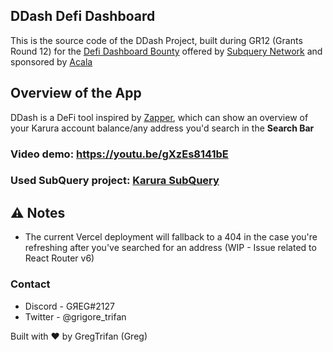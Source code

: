 ## DDash Defi Dashboard

This is the source code of the DDash Project, built during GR12 (Grants Round 12) for the [Defi Dashboard Bounty](https://gitcoin.co/issue/subquery/grants/2/100027176) offered by [Subquery Network](https://subquery.network/) and sponsored by [Acala](https://acala.network/)

## Overview of the App

DDash is a DeFi tool inspired by [Zapper](https://zapper.fi/), which can show an overview of your Karura account balance/any address you'd search in the **Search Bar**

### Video demo: https://youtu.be/gXzEs8141bE
### Used SubQuery project: [Karura SubQuery](https://explorer.subquery.network/subquery/AcalaNetwork/karura)
## ⚠️ Notes
- The current Vercel deployment will fallback to a 404 in the case you're refreshing after you've searched for an address (WIP - Issue related to React Router v6)

### Contact
* Discord - GЯEG#2127
* Twitter - @grigore_trifan

Built with ❤️ by GregTrifan (Greg)
